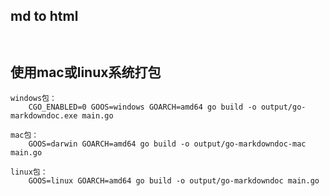 
## md to html
```


```

## 使用mac或linux系统打包
```
windows包：
    CGO_ENABLED=0 GOOS=windows GOARCH=amd64 go build -o output/go-markdowndoc.exe main.go  

mac包：
    GOOS=darwin GOARCH=amd64 go build -o output/go-markdowndoc-mac main.go

linux包：
    GOOS=linux GOARCH=amd64 go build -o output/go-markdowndoc main.go

```
